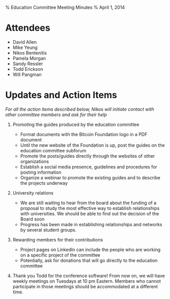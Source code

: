 % Education Committee Meeting Minutes
% April 1, 2014

# Attendees
- David Allen
- Mike Yeung
- Nikos Bentenitis
- Pamela Morgan
- Sandy Ressler
- Todd Erickson
- Will Pangman

# Updates and Action Items

*For all the action items described below, Nikos will initiate contact with other committee members and ask for their help*

1. Promoting the guides produced by the education committee
	- Format documents with the Bitcoin Foundation logo in a PDF document 
	- Until the new website of the Foundation is up, post the guides on the education committee subforum
	- Promote the posts/guides directly through the websites of other organizations
	- Establish a social media presence, guidelines and procedures for posting information
	- Organize a webinar to promote the existing guides and to describe the projects underway

2. University relations
	- We are still waiting to hear from the board about the funding of a proposal to study the most effective way to establish relationships with universities. We should be able to find out the decision of the Board soon
	- Progress has been made in establishing relationships and networks by several student groups.

3. Rewarding members for their contributions
	- Project pages on LinkedIn can include the people who are working on a specific project of the committee
	- Potentially, ask for donations that will go directly to the education committee

4. Thank you Todd for the conference software! From now on, we will have weekly meetings on Tuesdays at 10 pm Eastern. Members who cannot participate in those meetings should be accommodated at a different time.
